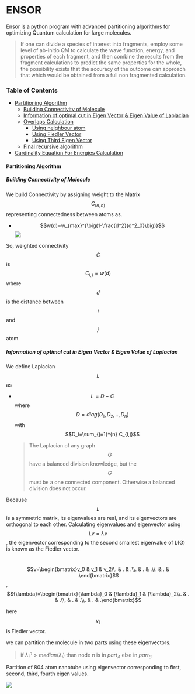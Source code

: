 # ENSOR

Ensor is a python program with advanced partitioning algorithms for optimizing Quantum calculation for large molecules.
> If one can divide a species of interest into fragments, employ some level of ab-initio QM to calculate the wave function, energy, and properties of each fragment, and then combine the results from the fragment calculations to predict the same properties for the whole, the possibility exists that the accuracy of the outcome can approach that which would be obtained from a full non fragmented calculation.

### Table of Contents

* [Partitioning Algorithm](#partitioning-algorithm)
	* [Building Connectivity of Molecule](#building-connectivity-of-molecule)
	* [Information of optimal cut in Eigen Vector & Eigen Value of Laplacian](#information-of-optimal-cut-in-Eigen-vector-&-eigen-value-of-laplacian)
	* [Overlaps Calculation](#overlaps-calculation)
		* [Using neighbour atom](#using-neighbour-atom)
		* [Using Fiedler Vector](#fiedler)
		* [Using Third Eigen Vector](#thirdeigh)
	* [Final recursive algorithm](#algorithm)
* [Cardinality Equation For Energies Calculation](#equation)
#### Partitioning Algorithm


##### Building Connectivity of Molecule
We build Connectivity by assigning weight to the Matrix $$C_(n,n)$$ representing connectedness between atoms as. 

* $$w(d)=w_{max}^{\big(1-\frac{d^2}{d^2_0}\big)}$$
![](https://ojas-singh.github.io/gausconw.jpeg)

So, weighted connectivity $$C$$ is 
$$C_{i,j}=w(d)$$ where $$d$$ is the distance between $$i$$ and $$j$$ atom.

##### Information of optimal cut in Eigen Vector & Eigen Value of Laplacian

We define Laplacian $$L$$ as
* $$L=D-C$$  where $$D=diag(D_1,D_2,..,D_n)$$ with $$D_i=\sum_{j=1}^{n} C_{i,j}$$

  >The Laplacian of any graph $$G$$ have a balanced division knowledge, but the $$G$$ must be a one connected component. Otherwise a balanced division does not occur. 

Because $$L$$ is a symmetric matrix, its eigenvalues are real, and its eigenvectors are orthogonal to each other. Calculating eigenvalues and eigenvector using  $$Lv={\lambda} v$$, the eigenvector corresponding to the second smallest eigenvalue of L(G) is known as the Fiedler vector.

​                        $$v=\begin{bmatrix}v_0 & v_1 & v_2\\. & . & .\\. & . & .\\. & . & .\end{bmatrix}$$      ,        $${\lambda}=\begin{bmatrix}{\lambda}_0 & {\lambda}_1 & {\lambda}_2\\. & . & .\\. & . & .\\. & . & .\end{bmatrix}$$

here $$v_1$$ is Fiedler vector.

we can partition the molecule in two parts using these eigenvectors.

>if ${\lambda}^n_i>median({\lambda}_i)$  than node n is in $part_A$ else in $part_B$

Partition of 804 atom nanotube using eigenvector corresponding to first, second, third, fourth eigen values.

![](https://ojas-singh.github.io/Untitled-2.png )

